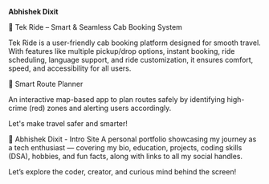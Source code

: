 




**Abhishek Dixit**

🚖 Tek Ride – Smart & Seamless Cab Booking System

Tek Ride is a user-friendly cab booking platform designed for smooth travel. With features like multiple pickup/drop options, instant booking, ride scheduling, language support, and ride customization, it ensures comfort, speed, and accessibility for all users.

🧭 Smart Route Planner

An interactive map-based app to plan routes safely by identifying high-crime (red) zones and alerting users accordingly.

Let's make travel safer and smarter!

👤 Abhishek Dixit - Intro Site
A personal portfolio showcasing my journey as a tech enthusiast — covering my bio, education, projects, coding skills (DSA), hobbies, and fun facts, along with links to all my social handles.

Let’s explore the coder, creator, and curious mind behind the screen!
